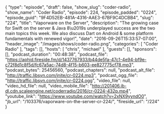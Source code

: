 {
  "type": "episode",
  "draft": false,
  "show_slug": "coder-radio",
  "show_name": "Coder Radio",
  "episode": 224,
  "episode_padded": "0224",
  "episode_guid": "9F4D52EB-481A-4316-AAE3-67BF9C4DCBB4",
  "slug": "224",
  "title": "Vaporware on the Server",
  "description": "The growing case for Swift on the server & Java 8\u2019s underplayed success are the two main topics this week. We also discuss Dart on Android & some platform fundamentals with renewed vigor!",
  "date": "2016-09-26T15:33:57-07:00",
  "header_image": "/images/shows/coder-radio.png",
  "categories": [
    "Coder Radio"
  ],
  "tags": [],
  "hosts": [
    "chris",
    "michael"
  ],
  "guests": [],
  "sponsors": [],
  "podcast_duration": "00:48:38",
  "podcast_file": "https://aphid.fireside.fm/d/1437767933/b44de5fa-47c1-4e94-bf9e-c72f8d1c8f5d/fc67a5ac-74d8-4f15-b603-ee827775cf78.mp3",
  "podcast_bytes": 25456560,
  "podcast_chapters": null,
  "podcast_alt_file": "http://traffic.libsyn.com/jnite/cr-0224.mp3",
  "podcast_ogg_file": "http://traffic.libsyn.com/jnite/cr-0224.ogg",
  "video_file": null,
  "video_hd_file": null,
  "video_mobile_file": "http://201406.jb-dl.cdn.scaleengine.net/coderradio/2016/cr-0224-432p.mp4",
  "youtube_link": "https://www.youtube.com/watch?v=2xNX9yyndO0",
  "jb_url": "/103376/vaporware-on-the-server-cr-224/",
  "fireside_url": "/224"
}

